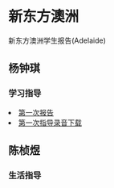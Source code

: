# 新东方澳洲
新东方澳洲学生报告(Adelaide)

## 杨钟琪
### 学习指导
<a href="yzq/yzq-关爱计划学习指导报告.pdf"><li>第一次报告</li></a>
<a href="https://www.dropbox.com/s/jqosmom2amrpcbl/%E6%9D%A8%E9%92%9F%E7%90%AA%E6%8C%87%E5%AF%BC.m4a?dl=0"><li>第一次指导录音下载</li></a>


## 陈桢煜
### 生活指导
